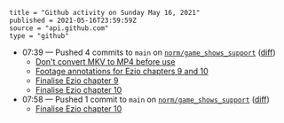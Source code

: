 ```
title = "Github activity on Sunday May 16, 2021"
published = 2021-05-16T23:59:59Z
source = "api.github.com"
type = "github"
```

* 07:39 — Pushed 4 commits to `main` on [`norm/game_shows_support`](https://github.com/norm/game_shows_support) ([diff](https://github.com/norm/game_shows_support/compare/3f98e91d8bc8458a5067a133eada21e78ca4b2a6..aac2db065d4c730a6e06fa35bd3ae0c88958bd4b))
  * [Don't convert MKV to MP4 before use](https://github.com/norm/game_shows_support/commit/cc9037a5473f70c166976bb24d17ba3d2d84612f)
  * [Footage annotations for Ezio chapters 9 and 10](https://github.com/norm/game_shows_support/commit/a1b3823714b97403e28ffe2732978da00068bbf4)
  * [Finalise Ezio chapter 9](https://github.com/norm/game_shows_support/commit/0ea4c3ded72c7b1c72b93bffdc20dbb22b0f22f3)
  * [Finalise Ezio chapter 10](https://github.com/norm/game_shows_support/commit/aac2db065d4c730a6e06fa35bd3ae0c88958bd4b)
* 07:58 — Pushed 1 commit to `main` on [`norm/game_shows_support`](https://github.com/norm/game_shows_support) ([diff](https://github.com/norm/game_shows_support/compare/aac2db065d4c730a6e06fa35bd3ae0c88958bd4b..c3c51b1439c3c68bb0d25fc5232395a238b46cd5))
  * [Finalise Ezio chapter 10](https://github.com/norm/game_shows_support/commit/c3c51b1439c3c68bb0d25fc5232395a238b46cd5)
